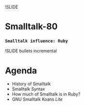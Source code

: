 !SLIDE

# Smalltalk\-80
### `Smalltalk influence: Ruby`

!SLIDE bullets incremental

# Agenda

* History of Smalltalk
* Smalltalk Syntax
* How much of Smalltalk is in Ruby?
* GNU Smalltalk Koans *Lite*
